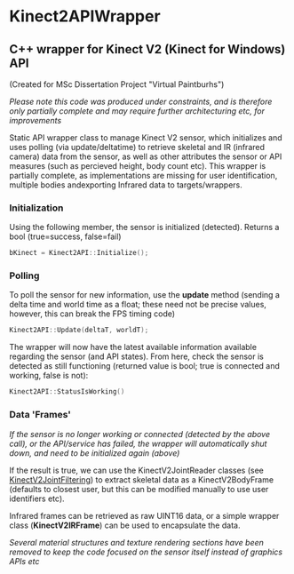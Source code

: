 # Kinect2APIWrapper
## C++ wrapper for Kinect V2 (Kinect for Windows) API

(Created for MSc Dissertation Project "Virtual Paintburhs")

*Please note this code was produced under constraints, and is therefore only partially complete and may require further architecturing etc, for improvements*

Static API wrapper class to manage Kinect V2 sensor, which initializes and uses polling (via update/deltatime) to retrieve skeletal and IR (infrared camera) data from the sensor, as well as other attributes the sensor or API measures (such as percieved height, body count etc). This wrapper is partially complete, as implementations are missing for user identification, multiple bodies andexporting  Infrared data to targets/wrappers.

### Initialization
Using the following member, the sensor is initialized (detected). Returns a bool (true=success, false=fail)
```C++
bKinect = Kinect2API::Initialize();
```


### Polling
To poll the sensor for new information, use the **update** method (sending a delta time and world time as a float; these need not be precise values, however, this can break the FPS timing code)

```C++
Kinect2API::Update(deltaT, worldT);
```

The wrapper will now have the latest available information available regarding the sensor (and API states). From here, check the sensor is detected as still functioning (returned value is bool; true is connected and working, false is not):

```C++
Kinect2API::StatusIsWorking()
```

### Data 'Frames'

*If the sensor is no longer working or connected (detected by the above call), or the API/service has failed, the wrapper will automatically shut down, and need to be initialized again (above)*

If the result is true, we can use the KinectV2JointReader classes (see [KinectV2JointFiltering](https://github.com/Chris-Donnelly/KinectV2JointFiltering)) to extract skeletal data as a KinectV2BodyFrame (defaults to closest user, but this can be modified manually to use user identifiers etc).

Infrared frames can be retrieved as raw UINT16 data, or a simple wrapper class (**KinectV2IRFrame**) can be used to encapsulate the data.

*Several material structures and texture rendering sections have been removed to keep the code focused on the sensor itself instead of graphics APIs etc*

